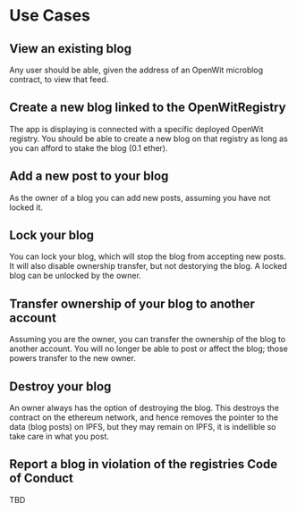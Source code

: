 Use Cases
=========

View an existing blog
---------------------

Any user should be able, given the address of an OpenWit microblog contract, to view that feed.

Create a new blog linked to the OpenWitRegistry
-----------------------------------------------

The app is displaying is connected with a specific deployed OpenWit registry. You should be
able to create a new blog on that registry as long as you can afford to stake the blog (0.1 ether).

Add a new post to your blog
---------------------------

As the owner of a blog you can add new posts, assuming you have not locked it.

Lock your blog
--------------

You can lock your blog, which will stop the blog from accepting new posts. It will also disable ownership
transfer, but not destorying the blog. A locked blog can be unlocked by the owner.

Transfer ownership of your blog to another account
--------------------------------------------------

Assuming you are the owner, you can transfer the ownership of the blog to another account. You will
no longer be able to post or affect the blog; those powers transfer to the new owner.


Destroy your blog
-----------------

An owner always has the option of destroying the blog. This destroys the contract on the ethereum network,
and hence removes the pointer to the data (blog posts) on IPFS, but they may remain on IPFS, it is indellible so take care in what you post.

Report a blog in violation of the registries Code of Conduct
------------------------------------------------------------

TBD
